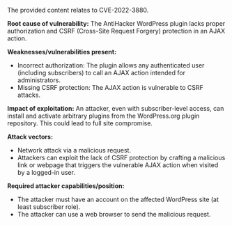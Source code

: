 The provided content relates to CVE-2022-3880.

**Root cause of vulnerability:**
The AntiHacker WordPress plugin lacks proper authorization and CSRF (Cross-Site Request Forgery) protection in an AJAX action.

**Weaknesses/vulnerabilities present:**
- Incorrect authorization: The plugin allows any authenticated user (including subscribers) to call an AJAX action intended for administrators.
- Missing CSRF protection: The AJAX action is vulnerable to CSRF attacks.

**Impact of exploitation:**
An attacker, even with subscriber-level access, can install and activate arbitrary plugins from the WordPress.org plugin repository. This could lead to full site compromise.

**Attack vectors:**
- Network attack via a malicious request.
- Attackers can exploit the lack of CSRF protection by crafting a malicious link or webpage that triggers the vulnerable AJAX action when visited by a logged-in user.

**Required attacker capabilities/position:**
- The attacker must have an account on the affected WordPress site (at least subscriber role).
- The attacker can use a web browser to send the malicious request.